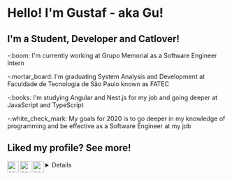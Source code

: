 # Hello! I'm Gustaf - aka Gu!

## I'm a Student, Developer and Catlover!
<p>-:boom: I'm currently working at Grupo Memorial as a Software Engineer Intern</p>
<p>-:mortar_board: I'm graduating System Analysis and Development at Faculdade de Tecnologia de São Paulo known as FATEC</p>
<p>-:books: I'm studying Angular and Nest.js for my job and going deeper at JavaScript and TypeScript</p>
<p>-:white_check_mark: My goals for 2020 is to go deeper in my knowledge of programming and be effective as a Software Engineer at my job</p>

## Liked my profile? See more! 

[<img align="left" alt="codeSTACKr | Twitter" width="26px" src="https://cdn.jsdelivr.net/npm/simple-icons@v3/icons/twitter.svg" />][twitter]
[<img align="left" alt="codeSTACKr | LinkedIn" width="26px" src="https://cdn.jsdelivr.net/npm/simple-icons@v3/icons/linkedin.svg" />][linkedin]
[<img align="left" alt="codeSTACKr | Instagram" width="26px" src="https://cdn.jsdelivr.net/npm/simple-icons@v3/icons/instagram.svg" />][instagram]

<details>
  [![Top Langs](https://github-readme-stats.vercel.app/api/top-langs/?username=gustaf-toledo&layout=compact)](https://github.com/anuraghazra/github-readme-stats)
</details>

[twitter]: https://twitter.com/GusttaToledo
[linkedin]: https://www.linkedin.com/in/gustaf-toledo/
[instagram]: https://www.instagram.com/

<!--
**Gustaf-Toledo/Gustaf-Toledo** is a ✨ _special_ ✨ repository because its `README.md` (this file) appears on your GitHub profile.